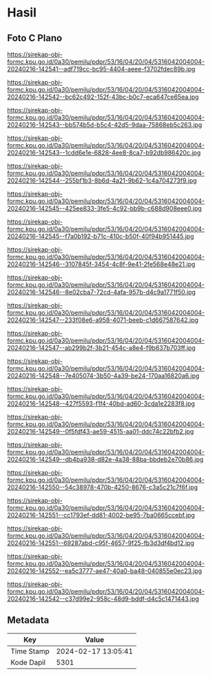 # Hasil

## Foto C Plano

https://sirekap-obj-formc.kpu.go.id/0a30/pemilu/pdpr/53/16/04/20/04/5316042004004-20240216-142541--adf719cc-bc95-4404-aeee-f3702fdec89b.jpg

https://sirekap-obj-formc.kpu.go.id/0a30/pemilu/pdpr/53/16/04/20/04/5316042004004-20240216-142542--bc62c492-152f-43bc-b0c7-eca647ce65ea.jpg

https://sirekap-obj-formc.kpu.go.id/0a30/pemilu/pdpr/53/16/04/20/04/5316042004004-20240216-142543--bb574b5d-b5c4-42d5-9daa-75868eb5c263.jpg

https://sirekap-obj-formc.kpu.go.id/0a30/pemilu/pdpr/53/16/04/20/04/5316042004004-20240216-142543--1cdd6e1e-6828-4ee8-8ca7-b92db986420c.jpg

https://sirekap-obj-formc.kpu.go.id/0a30/pemilu/pdpr/53/16/04/20/04/5316042004004-20240216-142544--255bf1b3-8b6d-4a21-9b62-1c4a704273f9.jpg

https://sirekap-obj-formc.kpu.go.id/0a30/pemilu/pdpr/53/16/04/20/04/5316042004004-20240216-142545--425ee833-3fe5-4c92-bb9b-c688d908eee0.jpg

https://sirekap-obj-formc.kpu.go.id/0a30/pemilu/pdpr/53/16/04/20/04/5316042004004-20240216-142545--f7a0b192-b71c-410c-b50f-40f94b951445.jpg

https://sirekap-obj-formc.kpu.go.id/0a30/pemilu/pdpr/53/16/04/20/04/5316042004004-20240216-142546--3107845f-3454-4c8f-9e41-2fe568e48e21.jpg

https://sirekap-obj-formc.kpu.go.id/0a30/pemilu/pdpr/53/16/04/20/04/5316042004004-20240216-142546--8e02cba7-72cd-4afa-957b-d4c9a1771f50.jpg

https://sirekap-obj-formc.kpu.go.id/0a30/pemilu/pdpr/53/16/04/20/04/5316042004004-20240216-142547--233f08e6-a958-4071-beeb-c1d667587642.jpg

https://sirekap-obj-formc.kpu.go.id/0a30/pemilu/pdpr/53/16/04/20/04/5316042004004-20240216-142547--ab299b2f-3b21-454c-a8e4-f9b637b703ff.jpg

https://sirekap-obj-formc.kpu.go.id/0a30/pemilu/pdpr/53/16/04/20/04/5316042004004-20240216-142548--7e405074-3b50-4a39-be24-170aa16820a6.jpg

https://sirekap-obj-formc.kpu.go.id/0a30/pemilu/pdpr/53/16/04/20/04/5316042004004-20240216-142548--427f5593-f1f4-40bd-ad60-3cda1e2283f8.jpg

https://sirekap-obj-formc.kpu.go.id/0a30/pemilu/pdpr/53/16/04/20/04/5316042004004-20240216-142549--0f5fdf43-ae59-4515-aa01-ddc74c22bfb2.jpg

https://sirekap-obj-formc.kpu.go.id/0a30/pemilu/pdpr/53/16/04/20/04/5316042004004-20240216-142549--db4ba938-d82e-4a38-88ba-bbdeb2e70b86.jpg

https://sirekap-obj-formc.kpu.go.id/0a30/pemilu/pdpr/53/16/04/20/04/5316042004004-20240216-142550--54c38978-470b-4250-8676-c3a5c21c7f6f.jpg

https://sirekap-obj-formc.kpu.go.id/0a30/pemilu/pdpr/53/16/04/20/04/5316042004004-20240216-142551--cc1793ef-dd81-4002-be95-7ba0665ccebf.jpg

https://sirekap-obj-formc.kpu.go.id/0a30/pemilu/pdpr/53/16/04/20/04/5316042004004-20240216-142551--69287abd-c95f-4657-9f25-fb3d3df4bd12.jpg

https://sirekap-obj-formc.kpu.go.id/0a30/pemilu/pdpr/53/16/04/20/04/5316042004004-20240216-142552--ea5c3777-ae47-40a0-ba48-040855e0ec23.jpg

https://sirekap-obj-formc.kpu.go.id/0a30/pemilu/pdpr/53/16/04/20/04/5316042004004-20240216-142542--c37d99e2-958c-48d9-bddf-d4c5c1471443.jpg


## Metadata

| Key        | Value               |
| ---------- | ------------------- |
| Time Stamp | 2024-02-17 13:05:41 |
| Kode Dapil | 5301                |



